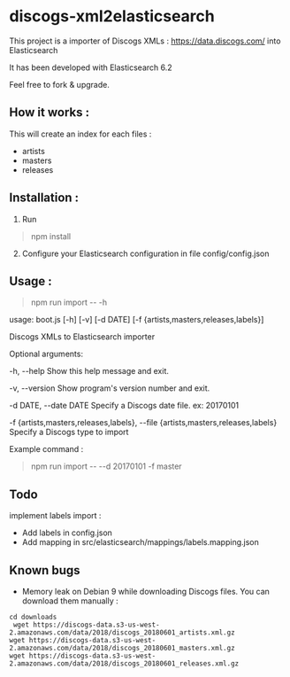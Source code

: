 # discogs-xml2elasticsearch

This project is a importer of Discogs XMLs : https://data.discogs.com/
into Elasticsearch

It has been developed with Elasticsearch 6.2

Feel free to fork & upgrade.

## How it works : 

This will create an index for each files : 

  - artists
  - masters
  - releases

## Installation :

1. Run 
> npm install

2. Configure your Elasticsearch configuration in file config/config.json

## Usage :

> npm run import -- -h

usage: boot.js [-h] [-v] [-d DATE] [-f {artists,masters,releases,labels}]

Discogs XMLs to Elasticsearch importer

Optional arguments:

  -h, --help            Show this help message and exit.
  
  -v, --version         Show program's version number and exit.
  
  
  -d DATE, --date DATE  Specify a Discogs date file. ex: 20170101
  
  -f {artists,masters,releases,labels}, --file {artists,masters,releases,labels}
                        Specify a Discogs type to import
                        
Example command : 

> npm run import -- --d 20170101 -f master
                        
## Todo 

implement labels import :

 - Add labels in config.json
 - Add mapping in src/elasticsearch/mappings/labels.mapping.json

## Known bugs

 - Memory leak on Debian 9 while downloading Discogs files.
You can download them manually :

```
cd downloads
 wget https://discogs-data.s3-us-west-2.amazonaws.com/data/2018/discogs_20180601_artists.xml.gz
wget https://discogs-data.s3-us-west-2.amazonaws.com/data/2018/discogs_20180601_masters.xml.gz
wget https://discogs-data.s3-us-west-2.amazonaws.com/data/2018/discogs_20180601_releases.xml.gz
```
